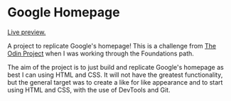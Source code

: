 # Google Homepage
<a href="https://googlehomepagereplica.netlify.app/">Live preview.</a>

A project to replicate Google's homepage! This is a challenge from [The Odin Project](https://www.theodinproject.com/) when I was working through the Foundations path. 

The aim of the project is to just build and replicate Google's homepage as best I can using HTML and CSS. It will not have the greatest functionality, but the general target was to create a like for like appearance and to start using HTML and CSS, with the use of DevTools and Git.
